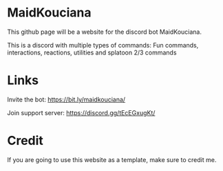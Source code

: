 # MaidKouciana

This github page will be a website for the discord bot MaidKouciana.

This is a discord with multiple types of commands: Fun commands, interactions, reactions, utilities and splatoon 2/3 commands

# Links

Invite the bot: https://bit.ly/maidkouciana/

Join support server: https://discord.gg/tEcEGxugKt/

# Credit

If you are going to use this website as a template, make sure to credit me.
